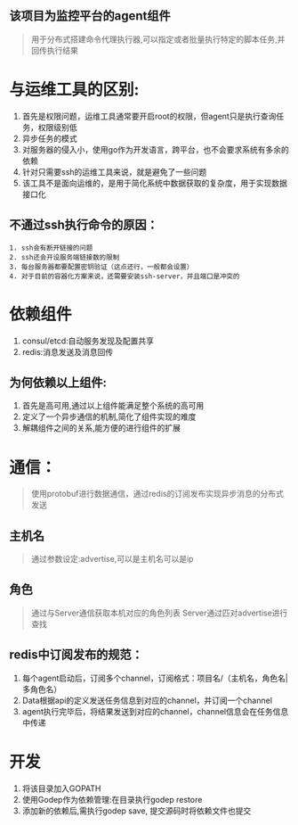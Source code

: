 ## 该项目为监控平台的agent组件
> 用于分布式搭建命令代理执行器,可以指定或者批量执行特定的脚本任务,并回传执行结果

#  与运维工具的区别:
1. 首先是权限问题，运维工具通常要开启root的权限，但agent只是执行查询任务，权限级别低
2. 异步任务的模式
3. 对服务器的侵入小，使用go作为开发语言，跨平台，也不会要求系统有多余的依赖
4. 针对只需要ssh的运维工具来说，就是避免了一些问题
5. 该工具不是面向运维的，是用于简化系统中数据获取的复杂度，用于实现数据接口化
## 不通过ssh执行命令的原因：
    1. ssh会有断开链接的问题
    2. ssh还会开设服务端链接数的限制
    3. 每台服务器都要配置密钥验证（这点还行，一般都会设置）
    4. 对于目前的容器化方案来说，还需要安装ssh-server，并且端口是冲突的

# 依赖组件
1. consul/etcd:自动服务发现及配置共享
2. redis:消息发送及消息回传
## 为何依赖以上组件:
1. 首先是高可用,通过以上组件能满足整个系统的高可用
2. 定义了一个异步通信的机制,简化了组件实现的难度
3. 解耦组件之间的关系,能方便的进行组件的扩展

# 通信：
> 使用protobuf进行数据通信，通过redis的订阅发布实现异步消息的分布式发送
## 主机名
> 通过参数设定:advertise,可以是主机名可以是ip
## 角色
> 通过与Server通信获取本机对应的角色列表
> Server通过匹对advertise进行查找
## redis中订阅发布的规范：
1. 每个agent启动后，订阅多个channel，订阅格式：项目名/（主机名，角色名|多角色名）
2. Data根据api的定义发送任务信息到对应的channel，并订阅一个channel
3. agent执行完毕后，将结果发送到对应的channel，channel信息会在任务信息中传递

# 开发
1. 将该目录加入GOPATH
2. 使用Godep作为依赖管理:在目录执行godep restore
3. 添加新的依赖后,需执行godep save, 提交源码时将依赖文件也提交
